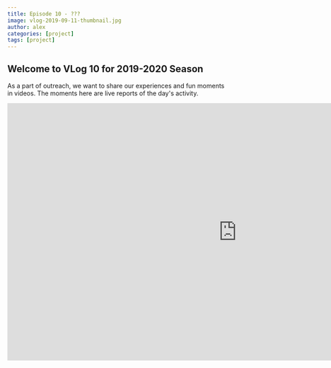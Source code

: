 ```yaml
---
title: Episode 10 - ???
image: vlog-2019-09-11-thumbnail.jpg
author: alex
categories: [project]
tags: [project]
---
```


## Welcome to VLog 10 for 2019-2020 Season
As a part of outreach, we want to share our experiences and fun moments in videos. The moments here are live reports of the day's activity.

<iframe width="1036" height="583" src="https://www.youtube.com/embed/aLt4T-ZsoKE" frameborder="0" allow="accelerometer; autoplay; encrypted-media; gyroscope; picture-in-picture" allowfullscreen data-uk-responsive></iframe>
